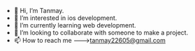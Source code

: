 - 👋 Hi, I’m Tanmay. 
- 👀 I’m interested in ios development. 
- 🌱 I’m currently learning web development. 
- 💞️ I’m looking to collaborate with someone to  make a project. 
- 📫 How to reach me --->tanmay22605@gmail.com

<!---
TanmayKumar005/TanmayKumar005 is a ✨ special ✨ repository because its `README.md` (this file) appears on your GitHub profile.
You can click the Preview link to take a look at your changes.
--->
